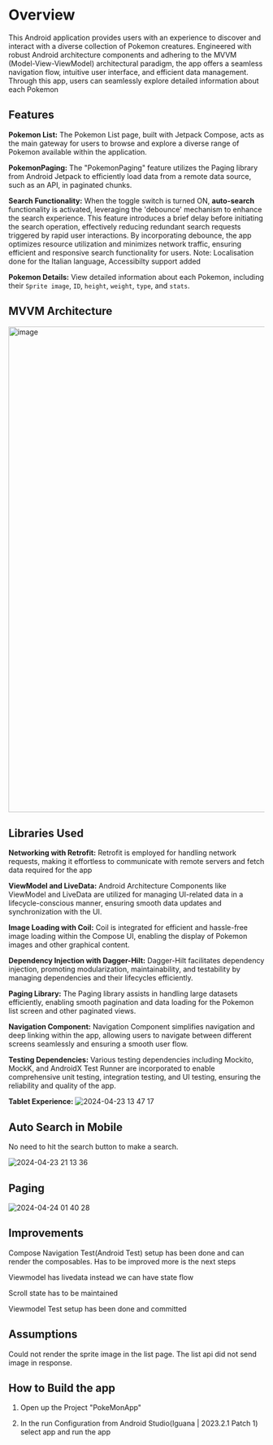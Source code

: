 # Overview

This Android application provides users with an  experience to discover and interact with a diverse collection of Pokemon creatures. Engineered with robust Android architecture components and adhering to the MVVM (Model-View-ViewModel) architectural paradigm, the app offers a seamless navigation flow, intuitive user interface, and efficient data management. Through this app, users can seamlessly explore detailed information about each Pokemon

## Features

**Pokemon List:** The Pokemon List page, built with Jetpack Compose, acts as the main gateway for users to browse and explore a diverse range of Pokemon available within the application. 

**PokemonPaging:** The "PokemonPaging" feature utilizes the Paging library from Android Jetpack to efficiently load data from a remote data source, such as an API, in paginated chunks.

**Search Functionality:** When the toggle switch is turned ON, **auto-search** functionality is activated, leveraging the 'debounce' mechanism to enhance the search experience. This feature introduces a brief delay before initiating the search operation, effectively reducing redundant search requests triggered by rapid user interactions. By incorporating debounce, the app optimizes resource utilization and minimizes network traffic, ensuring efficient and responsive search functionality for users.
Note: Localisation done for the Italian language, Accessibilty support added 

**Pokemon Details:** View detailed information about each Pokemon, including their `Sprite image`, `ID`, `height`, `weight`, `type`, and `stats`.

## MVVM Architecture
<img width="955" alt="image" src="https://github.com/priya006/PokeMonApp/assets/16076524/1d4d910c-8361-42c0-a54f-f627e76885b8">


## Libraries Used

**Networking with Retrofit:** Retrofit is employed for handling network requests, making it effortless to communicate with remote servers and fetch data required for the app

**ViewModel and LiveData:** Android Architecture Components like ViewModel and LiveData are utilized for managing UI-related data in a lifecycle-conscious manner, ensuring smooth data updates and synchronization with the UI.

**Image Loading with Coil:** Coil is integrated for efficient and hassle-free image loading within the Compose UI, enabling the display of Pokemon images and other graphical content.

**Dependency Injection with Dagger-Hilt:** Dagger-Hilt facilitates dependency injection, promoting modularization, maintainability, and testability by managing dependencies and their lifecycles efficiently.

**Paging Library:** The Paging library assists in handling large datasets efficiently, enabling smooth pagination and data loading for the Pokemon list screen and other paginated views.

**Navigation Component:** Navigation Component simplifies navigation and deep linking within the app, allowing users to navigate between different screens seamlessly and ensuring a smooth user flow.

**Testing Dependencies:** Various testing dependencies including  Mockito, MockK, and AndroidX Test Runner are incorporated to enable comprehensive unit testing, integration testing, and UI testing, ensuring the reliability and quality of the app.

**Tablet Experience:**
![2024-04-23 13 47 17](https://github.com/priya006/PokeMonApp/assets/16076524/00acf585-bcbb-4012-a776-7db84e7b4cb6)

## Auto Search in Mobile
No need to hit the search button to make a search. 

![2024-04-23 21 13 36](https://github.com/priya006/PokeMonApp/assets/16076524/2b6f4d0a-cf6d-4441-b702-6a0cbb46fd92)

## Paging

![2024-04-24 01 40 28](https://github.com/priya006/PokeMonApp/assets/16076524/33df0101-5a5f-4512-b69a-cbf3bfc0f71e)

## Improvements
Compose Navigation Test(Android Test) setup has been done and can render the composables. Has to be improved more is the next steps

Viewmodel has livedata instead we can have state flow

Scroll state has to be maintained

Viewmodel Test setup has been done and committed

## Assumptions 
Could not render the sprite image in the list page. The list api did not send image in response. 

## How to Build the app
1. Open up the Project "PokeMonApp"

2. In the run Configuration from Android Studio(Iguana | 2023.2.1 Patch 1) select app and run the app
